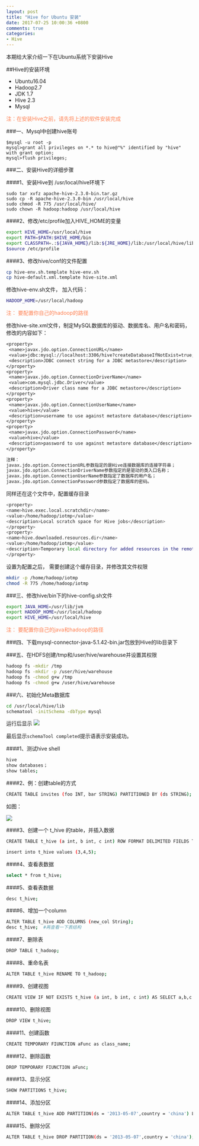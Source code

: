 ```yaml
---
layout: post
title: "Hive for Ubuntu 安装"
date: 2017-07-25 10:00:36 +0800
comments: true
categories: 
- Hive
---
```


本期给大家介绍一下在Ubuntu系统下安装Hive

##Hive的安装环境

 * Ubuntu16.04
 * Hadoop2.7
 * JDK 1.7
 * Hive 2.3
 * Mysql

<!--more-->
<font color=#FF7F50>注：在安装Hive之前，请先将上述的软件安装完成</font>
 
###一、Mysql中创建hive账号
 
 ```shell
 $mysql -u root -p
 mysql>grant all privileges on *.* to hive@"%" identified by "hive" with grant option;
 mysql>flush privileges;
 ```
###二、安装Hive的详细步骤

####1、安装Hive到 /usr/local/hive环境下

 ```shell
sudo tar xvfz apache-hive-2.3.0-bin.tar.gz 
sudo cp -R apache-hive-2.3.0-bin /usr/local/hive
sudo chmod -R 775 /usr/local/hive/
sudo chown -R hadoop:hadoop /usr/local/hive

 ```
 
####2、修改/etc/profile加入HIVE_HOME的变量
 
 ```sh
export HIVE_HOME=/usr/local/hive
export PATH=$PATH:$HIVE_HOME/bin
export CLASSPATH=.:${JAVA_HOME}/lib:${JRE_HOME}/lib:/usr/local/hive/lib
$source /etc/profile
 ```
 
####3、修改hive/conf的文件配置
 
 ```sh
cp hive-env.sh.template hive-env.sh
cp hive-default.xml.template hive-site.xml

 ```
修改hive-env.sh文件， 加入代码：

 ```sh
HADOOP_HOME=/usr/local/hadoop
 ```
<font color=#FF7F50>注： 要配置你自己的hadoop的路径</font>

修改hive-site.xml文件，制定MySQL数据库的驱动、数据库名、用户名和密码，修改的内容如下：



 ```txt
<property>
  <name>javax.jdo.option.ConnectionURL</name>
  <value>jdbc:mysql://localhost:3306/hive?createDatabaseIfNotExist=true;u‌​seSSL=false</value>
  <description>JDBC connect string for a JDBC metastore</description>
</property>
<property>
  <name>javax.jdo.option.ConnectionDriverName</name>
  <value>com.mysql.jdbc.Driver</value>
  <description>Driver class name for a JDBC metastore</description>
</property>
<property>
  <name>javax.jdo.option.ConnectionUserName</name>
  <value>hive</value>
  <description>username to use against metastore database</description>
</property>
<property>
  <name>javax.jdo.option.ConnectionPassword</name>
  <value>hive</value>
  <description>password to use against metastore database</description>
</property>

注释：
javax.jdo.option.ConnectionURL参数指定的是Hive连接数据库的连接字符串；
javax.jdo.option.ConnectionDriverName参数指定的是驱动的类入口名称；
javax.jdo.option.ConnectionUserName参数指定了数据库的用户名；
javax.jdo.option.ConnectionPassword参数指定了数据库的密码。

 ```
同样还在这个文件中，配置缓存目录

 ```sh
<property> 
 <name>hive.exec.local.scratchdir</name>
 <value>/home/hadoop/iotmp</value>
 <description>Local scratch space for Hive jobs</description>
 </property>
 <property>
 <name>hive.downloaded.resources.dir</name>
 <value>/home/hadoop/iotmp</value>
 <description>Temporary local directory for added resources in the remote file system.</description>
 </property>
 ```
 
 设置为配置之后， 需要创建这个缓存目录，并修改其文件权限
 
 ```sh
mkdir -p /home/hadoop/iotmp 
chmod -R 775 /home/hadoop/iotmp
 ```

###三、修改hive/bin下的hive-config.sh文件

 ```sh
export JAVA_HOME=/usr/lib/jvm
export HADOOP_HOME=/usr/local/hadoop
export HIVE_HOME=/usr/local/hive
 ```

<font color=#FF7F50>注： 要配置你自己的java和hadoop的路径</font>
 
###四、下载mysql-connector-java-5.1.42-bin.jar包放到Hive的lib目录下
 
###五、在HDFS创建/tmp和/user/hive/warehouse并设置其权限

 ```sh
hadoop fs -mkdir /tmp
hadoop fs -mkdir -p /user/hive/warehouse
hadoop fs -chmod g+w /tmp
hadoop fs -chmod g+w /user/hive/warehouse
 ```
 
###六、初始化Meta数据库


 ```sh
 cd /usr/local/hive/lib
 schematool -initSchema -dbType mysql
 ```
 
 运行后显示
 ![](http://ww1.sinaimg.cn/large/62ca154dly1fhvyjrvsz8j20ti0ad77x.jpg)
 
 最后显示`schemaTool completed`提示语表示安装成功。
 
####1、测试hive shell
 
  
 ```sh
hive
show databases；
show tables;
 ```
 
####2、例：创建table的方式
 
  ```sh
 CREATE TABLE invites (foo INT, bar STRING) PARTITIONED BY (ds STRING);
  ```
  
如图：
  
  ![](http://ww1.sinaimg.cn/large/62ca154dly1fhvyomdqzvj20jf08eaay.jpg)
  
####3、创建一个 t_hive 的table，并插入数据

```sh
CREATE TABLE t_hive (a int, b int, c int) ROW FORMAT DELIMITED FIELDS TERMINATED BY '\t';

insert into t_hive values (3,4,5);

```

####4、查看表数据

```sh
select * from t_hive;

```

####5、查看表数据

```sh
desc t_hive;

```

####6、增加一个column

```sh
ALTER TABLE t_hive ADD COLUMNS (new_col String);
desc t_hive;  #再查看一下表结构
```
####7、删除表

```sh
DROP TABLE t_hadoop;
```
####8、重命名表

```sh
ALTER TABLE t_hive RENAME TO t_hadoop;
```

####9、创建视图

```sh
CREATE VIEW IF NOT EXISTS t_hive (a int, b int, c int) AS SELECT a,b,c FROM t_hive;
```

####10、删除视图

```sh
DROP VIEW t_hive;
```

####11、创建函数

```sh
CREATE TEMPORARY FIUNCTION aFunc as class_name; 
```
####12、删除函数

```sh
DROP TEMPORARY FIUNCTION aFunc; 
```

####13、显示分区

```sh
SHOW PARTITIONS t_hive; 
```

####14、添加分区

```sh
ALTER TABLE t_hive ADD PARTITION(ds = '2013-05-07',country = 'china') LOCATION '/usr/test/data/test.txt';   
```
####15、删除分区

```sh
ALTER TABLE t_hive DROP PARTITION(ds = '2013-05-07',country = 'china'); 
```
